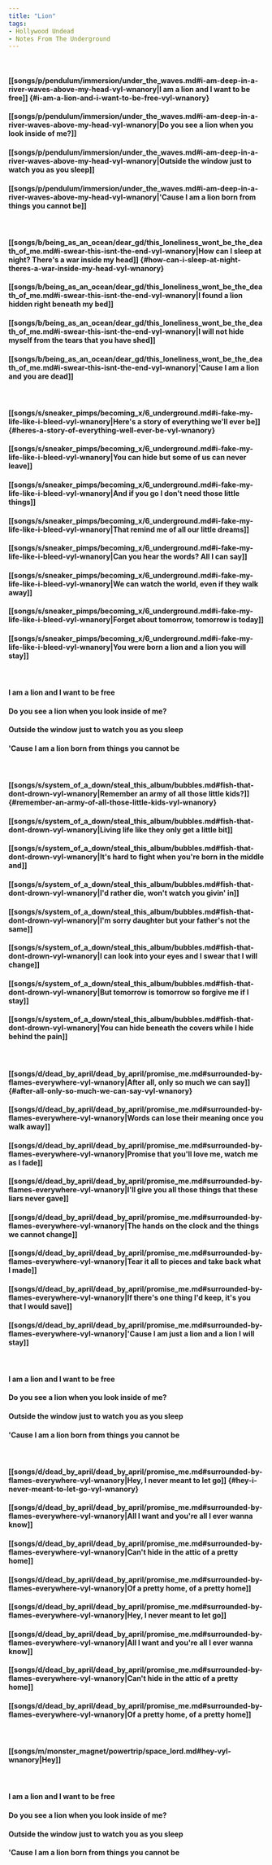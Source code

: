 ```yaml
---
title: "Lion"
tags:
- Hollywood Undead
- Notes From The Underground
---
```

&nbsp;
#### [[songs/p/pendulum/immersion/under_the_waves.md#i-am-deep-in-a-river-waves-above-my-head-vyl-wnanory|I am a lion and I want to be free]] {#i-am-a-lion-and-i-want-to-be-free-vyl-wnanory}
#### [[songs/p/pendulum/immersion/under_the_waves.md#i-am-deep-in-a-river-waves-above-my-head-vyl-wnanory|Do you see a lion when you look inside of me?]]
#### [[songs/p/pendulum/immersion/under_the_waves.md#i-am-deep-in-a-river-waves-above-my-head-vyl-wnanory|Outside the window just to watch you as you sleep]]
#### [[songs/p/pendulum/immersion/under_the_waves.md#i-am-deep-in-a-river-waves-above-my-head-vyl-wnanory|'Cause I am a lion born from things you cannot be]]
&nbsp;
#### [[songs/b/being_as_an_ocean/dear_gd/this_loneliness_wont_be_the_death_of_me.md#i-swear-this-isnt-the-end-vyl-wnanory|How can I sleep at night? There's a war inside my head]] {#how-can-i-sleep-at-night-theres-a-war-inside-my-head-vyl-wnanory}
#### [[songs/b/being_as_an_ocean/dear_gd/this_loneliness_wont_be_the_death_of_me.md#i-swear-this-isnt-the-end-vyl-wnanory|I found a lion hidden right beneath my bed]]
#### [[songs/b/being_as_an_ocean/dear_gd/this_loneliness_wont_be_the_death_of_me.md#i-swear-this-isnt-the-end-vyl-wnanory|I will not hide myself from the tears that you have shed]]
#### [[songs/b/being_as_an_ocean/dear_gd/this_loneliness_wont_be_the_death_of_me.md#i-swear-this-isnt-the-end-vyl-wnanory|'Cause I am a lion and you are dead]]
&nbsp;
#### [[songs/s/sneaker_pimps/becoming_x/6_underground.md#i-fake-my-life-like-i-bleed-vyl-wnanory|Here's a story of everything we'll ever be]] {#heres-a-story-of-everything-well-ever-be-vyl-wnanory}
#### [[songs/s/sneaker_pimps/becoming_x/6_underground.md#i-fake-my-life-like-i-bleed-vyl-wnanory|You can hide but some of us can never leave]]
#### [[songs/s/sneaker_pimps/becoming_x/6_underground.md#i-fake-my-life-like-i-bleed-vyl-wnanory|And if you go I don't need those little things]]
#### [[songs/s/sneaker_pimps/becoming_x/6_underground.md#i-fake-my-life-like-i-bleed-vyl-wnanory|That remind me of all our little dreams]]
#### [[songs/s/sneaker_pimps/becoming_x/6_underground.md#i-fake-my-life-like-i-bleed-vyl-wnanory|Can you hear the words? All I can say]]
#### [[songs/s/sneaker_pimps/becoming_x/6_underground.md#i-fake-my-life-like-i-bleed-vyl-wnanory|We can watch the world, even if they walk away]]
#### [[songs/s/sneaker_pimps/becoming_x/6_underground.md#i-fake-my-life-like-i-bleed-vyl-wnanory|Forget about tomorrow, tomorrow is today]]
#### [[songs/s/sneaker_pimps/becoming_x/6_underground.md#i-fake-my-life-like-i-bleed-vyl-wnanory|You were born a lion and a lion you will stay]]
&nbsp;
#### I am a lion and I want to be free
#### Do you see a lion when you look inside of me?
#### Outside the window just to watch you as you sleep
#### 'Cause I am a lion born from things you cannot be
&nbsp;
#### [[songs/s/system_of_a_down/steal_this_album/bubbles.md#fish-that-dont-drown-vyl-wnanory|Remember an army of all those little kids?]] {#remember-an-army-of-all-those-little-kids-vyl-wnanory}
#### [[songs/s/system_of_a_down/steal_this_album/bubbles.md#fish-that-dont-drown-vyl-wnanory|Living life like they only get a little bit]]
#### [[songs/s/system_of_a_down/steal_this_album/bubbles.md#fish-that-dont-drown-vyl-wnanory|It's hard to fight when you're born in the middle and]]
#### [[songs/s/system_of_a_down/steal_this_album/bubbles.md#fish-that-dont-drown-vyl-wnanory|I'd rather die, won't watch you givin' in]]
#### [[songs/s/system_of_a_down/steal_this_album/bubbles.md#fish-that-dont-drown-vyl-wnanory|I'm sorry daughter but your father's not the same]]
#### [[songs/s/system_of_a_down/steal_this_album/bubbles.md#fish-that-dont-drown-vyl-wnanory|I can look into your eyes and I swear that I will change]]
#### [[songs/s/system_of_a_down/steal_this_album/bubbles.md#fish-that-dont-drown-vyl-wnanory|But tomorrow is tomorrow so forgive me if I stay]]
#### [[songs/s/system_of_a_down/steal_this_album/bubbles.md#fish-that-dont-drown-vyl-wnanory|You can hide beneath the covers while I hide behind the pain]]
&nbsp;
#### [[songs/d/dead_by_april/dead_by_april/promise_me.md#surrounded-by-flames-everywhere-vyl-wnanory|After all, only so much we can say]] {#after-all-only-so-much-we-can-say-vyl-wnanory}
#### [[songs/d/dead_by_april/dead_by_april/promise_me.md#surrounded-by-flames-everywhere-vyl-wnanory|Words can lose their meaning once you walk away]]
#### [[songs/d/dead_by_april/dead_by_april/promise_me.md#surrounded-by-flames-everywhere-vyl-wnanory|Promise that you'll love me, watch me as I fade]]
#### [[songs/d/dead_by_april/dead_by_april/promise_me.md#surrounded-by-flames-everywhere-vyl-wnanory|I'll give you all those things that these liars never gave]]
#### [[songs/d/dead_by_april/dead_by_april/promise_me.md#surrounded-by-flames-everywhere-vyl-wnanory|The hands on the clock and the things we cannot change]]
#### [[songs/d/dead_by_april/dead_by_april/promise_me.md#surrounded-by-flames-everywhere-vyl-wnanory|Tear it all to pieces and take back what I made]]
#### [[songs/d/dead_by_april/dead_by_april/promise_me.md#surrounded-by-flames-everywhere-vyl-wnanory|If there's one thing I'd keep, it's you that I would save]]
#### [[songs/d/dead_by_april/dead_by_april/promise_me.md#surrounded-by-flames-everywhere-vyl-wnanory|'Cause I am just a lion and a lion I will stay]]
&nbsp;
#### I am a lion and I want to be free
#### Do you see a lion when you look inside of me?
#### Outside the window just to watch you as you sleep
#### 'Cause I am a lion born from things you cannot be
&nbsp;
#### [[songs/d/dead_by_april/dead_by_april/promise_me.md#surrounded-by-flames-everywhere-vyl-wnanory|Hey, I never meant to let go]] {#hey-i-never-meant-to-let-go-vyl-wnanory}
#### [[songs/d/dead_by_april/dead_by_april/promise_me.md#surrounded-by-flames-everywhere-vyl-wnanory|All I want and you're all I ever wanna know]]
#### [[songs/d/dead_by_april/dead_by_april/promise_me.md#surrounded-by-flames-everywhere-vyl-wnanory|Can't hide in the attic of a pretty home]]
#### [[songs/d/dead_by_april/dead_by_april/promise_me.md#surrounded-by-flames-everywhere-vyl-wnanory|Of a pretty home, of a pretty home]]
#### [[songs/d/dead_by_april/dead_by_april/promise_me.md#surrounded-by-flames-everywhere-vyl-wnanory|Hey, I never meant to let go]]
#### [[songs/d/dead_by_april/dead_by_april/promise_me.md#surrounded-by-flames-everywhere-vyl-wnanory|All I want and you're all I ever wanna know]]
#### [[songs/d/dead_by_april/dead_by_april/promise_me.md#surrounded-by-flames-everywhere-vyl-wnanory|Can't hide in the attic of a pretty home]]
#### [[songs/d/dead_by_april/dead_by_april/promise_me.md#surrounded-by-flames-everywhere-vyl-wnanory|Of a pretty home, of a pretty home]]
&nbsp;
#### [[songs/m/monster_magnet/powertrip/space_lord.md#hey-vyl-wnanory|Hey]]
&nbsp;
#### I am a lion and I want to be free
#### Do you see a lion when you look inside of me?
#### Outside the window just to watch you as you sleep
#### 'Cause I am a lion born from things you cannot be
